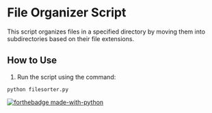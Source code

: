 # File Organizer Script

This script organizes files in a specified directory by moving them into subdirectories based on their file extensions.

## How to Use

1. Run the script using the command:

```
python filesorter.py

```
[![forthebadge made-with-python](http://ForTheBadge.com/images/badges/made-with-python.svg)](https://www.python.org/)
